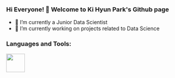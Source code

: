 ### Hi Everyone! 👋 Welcome to Ki Hyun Park's Github page

- 🌱 I’m currently a Junior Data Scientist
- 🔭 I’m currently working on projects related to Data Science

### Languages and Tools:

<img src="https://user-images.githubusercontent.com/74960356/100103252-fd5bcc80-2ea7-11eb-93e6-51ddc07dac37.png" width="50" heigh="50" />





<!--
**Ki-Hyun-Park/Ki-Hyun-Park** is a ✨ _special_ ✨ repository because its `README.md` (this file) appears on your GitHub profile.



